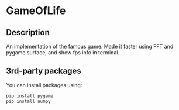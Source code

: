 # GameOfLife

## Description

An implementation of the famous game. 
Made it faster using FFT and pygame surface, and show fps info in terminal.

## 3rd-party packages

You can install packages using:

```bash
pip install pygame
pip install numpy
```
